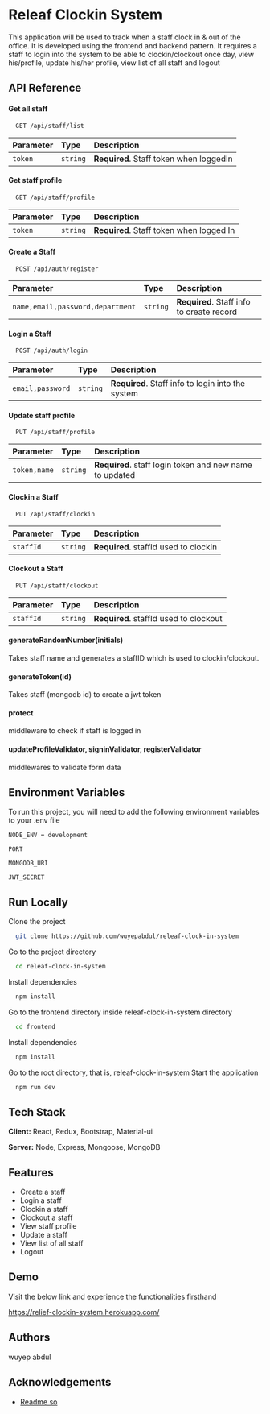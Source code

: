 # Releaf Clockin System

This application will be used to track when a staff clock in & out of the office. It is developed using the frontend and backend pattern. It requires a staff to login into the system to be able to clockin/clockout once day, view his/profile, update his/her profile, view list of all staff and logout

## API Reference

#### Get all staff

```http
  GET /api/staff/list
```

| Parameter | Type     | Description                             |
| :-------- | :------- | :-------------------------------------- |
| `token`   | `string` | **Required**. Staff token when loggedIn |

#### Get staff profile

```http
  GET /api/staff/profile
```

| Parameter | Type     | Description                              |
| :-------- | :------- | :--------------------------------------- |
| `token`   | `string` | **Required**. Staff token when logged In |

#### Create a Staff

```http
  POST /api/auth/register
```

| Parameter                        | Type     | Description                               |
| :------------------------------- | :------- | :---------------------------------------- |
| `name,email,password,department` | `string` | **Required**. Staff info to create record |

#### Login a Staff

```http
  POST /api/auth/login
```

| Parameter        | Type     | Description                                       |
| :--------------- | :------- | :------------------------------------------------ |
| `email,password` | `string` | **Required**. Staff info to login into the system |

#### Update staff profile

```http
  PUT /api/staff/profile
```

| Parameter    | Type     | Description                                             |
| :----------- | :------- | :------------------------------------------------------ |
| `token,name` | `string` | **Required**. staff login token and new name to updated |

#### Clockin a Staff

```http
  PUT /api/staff/clockin
```

| Parameter | Type     | Description                           |
| :-------- | :------- | :------------------------------------ |
| `staffId` | `string` | **Required**. staffId used to clockin |

#### Clockout a Staff

```http
  PUT /api/staff/clockout
```

| Parameter | Type     | Description                            |
| :-------- | :------- | :------------------------------------- |
| `staffId` | `string` | **Required**. staffId used to clockout |

#### generateRandomNumber(initials)

Takes staff name and generates a staffID which is used to clockin/clockout.

#### generateToken(id)

Takes staff (mongodb id) to create a jwt token

#### protect

middleware to check if staff is logged in

#### updateProfileValidator, signinValidator, registerValidator

middlewares to validate form data

## Environment Variables

To run this project, you will need to add the following environment variables to your .env file

`NODE_ENV = development`

`PORT`

`MONGODB_URI`

`JWT_SECRET`

## Run Locally

Clone the project

```bash
  git clone https://github.com/wuyepabdul/releaf-clock-in-system
```

Go to the project directory

```bash
  cd releaf-clock-in-system
```

Install dependencies

```bash
  npm install
```

Go to the frontend directory inside releaf-clock-in-system directory

```bash
  cd frontend
```

Install dependencies

```bash
  npm install
```

Go to the root directory, that is, releaf-clock-in-system
Start the application

```bash
  npm run dev
```

## Tech Stack

**Client:** React, Redux, Bootstrap, Material-ui

**Server:** Node, Express, Mongoose, MongoDB

## Features

- Create a staff
- Login a staff
- Clockin a staff
- Clockout a staff
- View staff profile
- Update a staff
- View list of all staff
- Logout

## Demo

Visit the below link and experience the functionalities firsthand

https://relief-clockin-system.herokuapp.com/

## Authors

wuyep abdul

## Acknowledgements

- [Readme so](https://readme.so)
